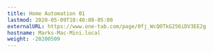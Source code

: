 ```yaml
---
title: Home Automation 01
lastmod: 2020-05-09T10:40:08-05:00
externalURL: https://www.one-tab.com/page/0fj_WcQ0TkG256iDV3EE2g
hostname: Marks-Mac-Mini.local
weight: -20200509
---
```

